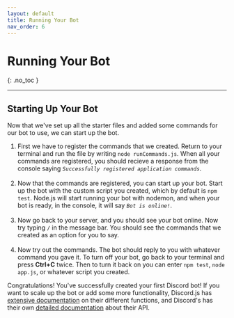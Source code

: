 ```yaml
---
layout: default
title: Running Your Bot
nav_order: 6
---
```


# Running Your Bot
{: .no_toc }

---

## Starting Up Your Bot

Now that we've set up all the starter files and added some commands for our bot to use, we can start up the bot. 

1. First we have to register the commands that we created. Return to your terminal and run the file by writing `node runCommands.js`. When all your commands are registered, you should recieve a response from the console saying _`Successfully registered application commands`_.<br><br>
2. Now that the commands are registered, you can start up your bot. Start up the bot with the custom script you created, which by default is `npm test`. Node.js will start running your bot with nodemon, and when your bot is ready, in the console, it will say _`Bot is online!`_. <br><br>
3. Now go back to your server, and you should see your bot online. Now try typing `/` in the message bar. You should see the commands that we created as an option for you to say.<br><br>
4. Now try out the commands. The bot should reply to you with whatever command you gave it. To turn off your bot, go back to your terminal and press **Ctrl+C** twice. Then to turn it back on you can enter `npm test`, `node app.js`, or whatever script you created.

Congratulations! You've successfully created your first Discord bot! If you want to scale up the bot or add some more functionality, Discord.js has [extensive documentation](https://discord.js.org/#/docs/discord.js/stable/general/welcome) on their different functions, and Discord's has their own [detailed documentation](https://discord.com/developers/docs/intro) about their API.